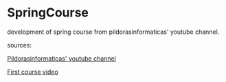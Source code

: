 # SpringCourse
development of spring course from pildorasinformaticas' youtube channel.

sources:

[Pildorasinformaticas' youtube channel](https://www.youtube.com/channel/UCdulIs-x_xrRd1ezwJZR9ww "PildorasInformaticas'")

[First course video](https://www.youtube.com/watch?v=kFIvslQQZ9k "Curso Spring. Presentación. Vídeo 1")
